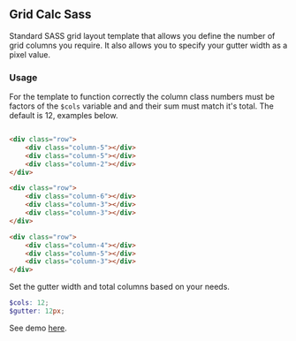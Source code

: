 ## Grid Calc Sass

Standard SASS grid layout template that allows you define the number of grid columns you require. It also allows you to specify your gutter width as a pixel value.

### Usage

For the template to function correctly the column class numbers must be factors of the ``` $cols ```  variable and and their sum must match it's total. The default is 12, examples below.

``` html

<div class="row">
    <div class="column-5"></div>
    <div class="column-5"></div>
    <div class="column-2"></div>
</div>

<div class="row">
    <div class="column-6"></div>
    <div class="column-3"></div>
    <div class="column-3"></div>
</div>

<div class="row">
    <div class="column-4"></div>
    <div class="column-5"></div>
    <div class="column-3"></div>
</div>

```
Set the gutter width and total columns based on your needs.

``` scss
$cols: 12;
$gutter: 12px;
```
See demo <a href="https://codepen.io/Rueb/pen/qyeVWZ">here</a>.
